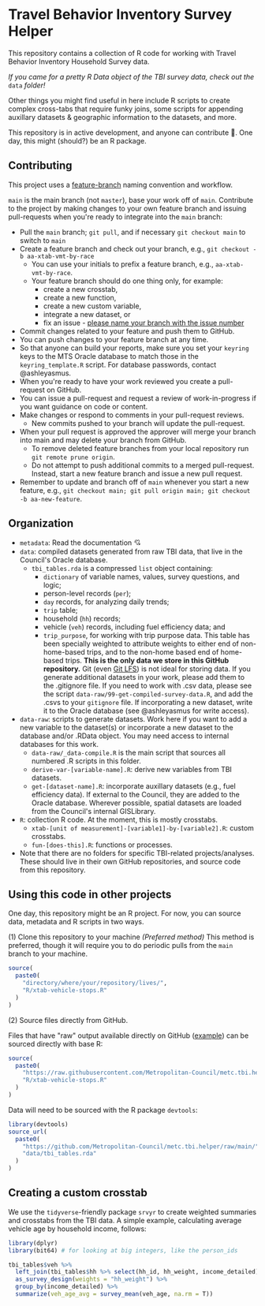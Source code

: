 # Travel Behavior Inventory Survey Helper
This repository contains a collection of R code for working with Travel Behavior Inventory Household Survey data. 

_If you came for a pretty R Data object of the TBI survey data, check out the_ `data` _folder!_

Other things you might find useful in here include  R scripts to create complex cross-tabs that require funky joins, some scripts for appending auxillary datasets & geographic information to the datasets, and more. 

This repository is in active development, and anyone can contribute 🤝. One day, this might (should?) be an R package.

## Contributing
This project uses a [feature-branch](https://deepsource.io/blog/git-branch-naming-conventions/) naming convention and workflow.

`main` is the main branch (not `master`), base your work off of `main`.
Contribute to the project by making changes to your own feature branch and issuing pull-requests when you're ready to integrate into the `main` branch:

* Pull the `main` branch; `git pull`, and if necessary `git checkout main` to switch to `main`
* Create a feature branch and check out your branch, e.g., `git checkout -b aa-xtab-vmt-by-race`
  * You can use your initials to prefix a feature branch, e.g.,
  `aa-xtab-vmt-by-race`.
  * Your feature branch should do one thing only, for example: 
    * create a new crosstab, 
    * create a new function,
    * create a new custom variable,  
    * integrate a new dataset, or
    * fix an issue - [please name your branch with the issue number](https://deepsource.io/blog/git-branch-naming-conventions/)
* Commit changes related to your feature and push them to GitHub.
* You can push changes to your feature branch at any time.
* So that anyone can build your reports, make sure you set your `keyring` keys to the MTS Oracle database to match those in the  `keyring_template.R` script. For database passwords, contact @ashleyasmus.
* When you're ready to have your work reviewed you create a pull-request on GitHub.
* You can issue a pull-request and request a review of work-in-progress if you want guidance on code or content.
* Make changes or respond to comments in your pull-request reviews.
  * New commits pushed to your branch will update the pull-request.
* When your pull request is approved the approver will merge your branch into main and may delete your branch from GitHub.
  * To remove deleted feature branches from your local repository run `git remote prune origin`.
  * Do not attempt to push additional commits to a merged pull-request.
  Instead, start a new feature branch and issue a new pull request.
* Remember to update and branch off of `main` whenever you start a new feature, e.g., `git checkout main; git pull origin main; git checkout -b aa-new-feature`.


## Organization

* `metadata`: Read the documentation 💘 
* `data`: compiled datasets generated from raw TBI data, that live in the Council's Oracle database.
  * `tbi_tables.rda` is a compressed `list` object containing:
      * `dictionary` of variable names, values, survey questions, and logic;
      * person-level records (`per`);
      * `day` records, for analyzing daily trends;
      * `trip` table;
      * household (`hh`) records;
      * vehicle (`veh`) records, including fuel efficiency data; and
      * `trip_purpose`, for working with trip purpose data. This table has been specially weighted to attribute weights to either end of non-home-based trips, and to the non-home based end of home-based trips.
    **This is the only data we store in this GitHub repository.**  Git (even [Git LFS](https://git-lfs.github.com/)) is not ideal for storing data. If you generate additional datasets in your work, please add them to the .gitignore file. If you need to work with .csv data, please see the script `data-raw/99-get-compiled-survey-data.R`, and add the .csvs to your `gitignore` file. If incorporating a new dataset, write it to the Oracle database (see @ashleyasmus for write access).
* `data-raw`: scripts to generate datasets. Work here if you want to add a new variable to the dataset(s) or incorporate a new dataset to the database and/or .RData object. You may need access to internal databases for this work.
  * `data-raw/_data-compile.R` is the main script that sources all numbered .R scripts in this folder. 
  * `derive-var-[variable-name].R`: derive new variables from TBI datasets. 
  * `get-[dataset-name].R`: incorporate auxillary datasets (e.g., fuel efficiency data). If external to the Council, they are added to the Oracle database. Wherever possible, spatial datasets are loaded from the Council's internal GISLibrary.
* `R`: collection R code. At the moment, this is mostly crosstabs.
  * `xtab-[unit of measurement]-[variable1]-by-[variable2].R`: custom crosstabs.
  * `fun-[does-this].R`: functions or processes.
* Note that there are no folders for specific TBI-related projects/analyses. These should live in their own GitHub repositories, and source code from this repository.

## Using this code in other projects
One day, this repository might be an R project. For now, you can source data, metadata and R scripts in two ways.

(1) Clone this repository to your machine _(Preferred method)_
  This method is preferred, though it will require you to do periodic pulls from the `main` branch to your machine.

```r
source(
  paste0(
    "directory/where/your/repository/lives/",
    "R/xtab-vehicle-stops.R"
  )
)
```

(2) Source files directly from GitHub.

Files that have "raw" output available directly on GitHub ([example](https://github.com/Metropolitan-Council/metc.tbi.helper/blob/main/R/xtab-vmt-per-vehicle.R)) can be sourced directly with base R:

```r
source(
  paste0(
    "https://raw.githubusercontent.com/Metropolitan-Council/metc.tbi.helper/main/", 
    "R/xtab-vehicle-stops.R"
  )
)
```

Data will need to be sourced with the R package `devtools`:

```r
library(devtools)
source_url(
  paste0(
    "https://github.com/Metropolitan-Council/metc.tbi.helper/raw/main/", 
    "data/tbi_tables.rda"
  )
)
```


## Creating a custom crosstab

We use the `tidyverse`-friendly package `srvyr` to create weighted summaries and crosstabs from the TBI data. A simple example, calculating average vehicle age by household income, follows:

```r
library(dplyr)
library(bit64) # for looking at big integers, like the person_ids

tbi_tables$veh %>%
  left_join(tbi_tables$hh %>% select(hh_id, hh_weight, income_detailed)) %>%
  as_survey_design(weights = "hh_weight") %>%
  group_by(income_detailed) %>%
  summarize(veh_age_avg = survey_mean(veh_age, na.rm = T))

```
